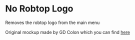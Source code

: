 # No Robtop Logo

Removes the robtop logo from the main menu

Original mockup made by GD Colon which you can find [here](https://www.youtube.com/@GDColon)
